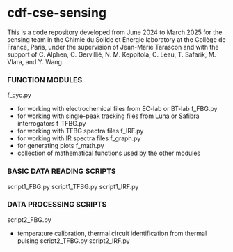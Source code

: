 # cdf-cse-sensing

This is a code repository developed from June 2024 to March 2025 for the sensing team in the Chimie du Solide et Énergie laboratory at the Collège de France, Paris, under the supervision of Jean-Marie Tarascon and with the support of C. Alphen, C. Gervillié, N. M. Keppitola, C. Léau, T. Safarik, M. Vlara, and Y. Wang. 

### FUNCTION MODULES
f_cyc.py
- for working with electrochemical files from EC-lab or BT-lab
f_FBG.py
- for working with single-peak tracking files from Luna or Safibra interrogators
f_TFBG.py
- for working with TFBG spectra files
f_IRF.py
- for working with IR spectra files
f_graph.py
- for generating plots
f_math.py
- collection of mathematical functions used by the other modules

### BASIC DATA READING SCRIPTS
script1_FBG.py
script1_TFBG.py
script1_IRF.py

### DATA PROCESSING SCRIPTS
script2_FBG.py
- temperature calibration, thermal circuit identification from thermal pulsing
script2_TFBG.py
script2_IRF.py

